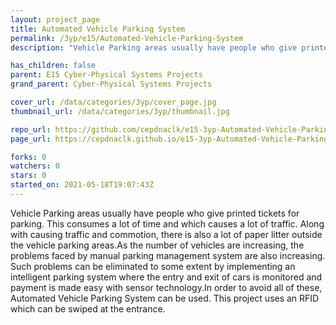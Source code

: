 ```yaml
---
layout: project_page
title: Automated Vehicle Parking System
permalink: /3yp/e15/Automated-Vehicle-Parking-System
description: "Vehicle Parking areas usually have people who give printed tickets for parking. This consumes a lot of time and which causes a lot of traffic. Along with causing traffic and commotion, there is also a lot of paper litter outside the vehicle parking areas.As the number of vehicles are increasing, the problems faced by manual parking management system are also increasing. Such problems can be eliminated to some extent by implementing an intelligent parking system where the entry and exit of cars is monitored and payment is made easy with sensor technology.In order to avoid all of these, Automated Vehicle Parking System can be used. This project uses an RFID which can be swiped at the entrance."

has_children: false
parent: E15 Cyber-Physical Systems Projects
grand_parent: Cyber-Physical Systems Projects

cover_url: /data/categories/3yp/cover_page.jpg
thumbnail_url: /data/categories/3yp/thumbnail.jpg

repo_url: https://github.com/cepdnaclk/e15-3yp-Automated-Vehicle-Parking-System
page_url: https://cepdnaclk.github.io/e15-3yp-Automated-Vehicle-Parking-System

forks: 0
watchers: 0
stars: 0
started_on: 2021-05-18T19:07:43Z
---
```

Vehicle Parking areas usually have people who give printed tickets for parking. This consumes a lot of time and which causes a lot of traffic. Along with causing traffic and commotion, there is also a lot of paper litter outside the vehicle parking areas.As the number of vehicles are increasing, the problems faced by manual parking management system are also increasing. Such problems can be eliminated to some extent by implementing an intelligent parking system where the entry and exit of cars is monitored and payment is made easy with sensor technology.In order to avoid all of these, Automated Vehicle Parking System can be used. This project uses an RFID which can be swiped at the entrance.

